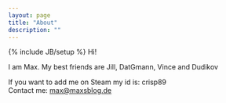 ```yaml
---
layout: page
title: "About"
description: ""
---
```

{% include JB/setup %}
Hi!

I am Max. My best friends are Jill, DatGmann, Vince and Dudikov

If you want to add me on Steam my id is: crisp89<br>
Contact me: <a href="mailto:max@maxsblog.de">max@maxsblog.de</a>
